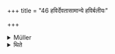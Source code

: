 +++
title = "46 हविर्देवतासामान्ये हविर्बलीयः"

+++

<details><summary>Müller</summary>

If there is contradiction with regard to the substance and the preparation of an offering, the substance prevails.

#####  Commentary

A puroḍāśa may be made of vrīhi, rice, or of nīvāra, wild growing rice. The wild rice has to be pounded, but not the good rice. The preparation, however, has to yield in a vikṛti, the important point being the substance.
</details>

<details><summary>थिते</summary>

हविर्देवतासामान्ये हविर्बलीयः ४६
</details>
